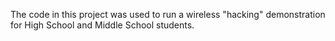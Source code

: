 The code in this project was used to run a wireless "hacking" demonstration for High School and Middle School students.